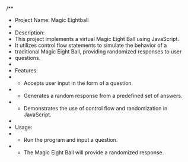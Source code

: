 /**
 * Project Name: Magic Eightball
 * 
 * Description:
 * This project implements a virtual Magic Eight Ball using JavaScript. 
 * It utilizes control flow statements to simulate the behavior of a 
 * traditional Magic Eight Ball, providing randomized responses to user 
 * questions.
 * 
 * Features:
 * - Accepts user input in the form of a question.
 * - Generates a random response from a predefined set of answers.
 * - Demonstrates the use of control flow and randomization in JavaScript.
 * 
 * Usage:
 * - Run the program and input a question.
 * - The Magic Eight Ball will provide a randomized response.